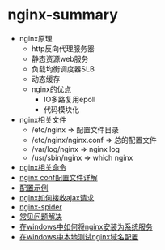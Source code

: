 # nginx-summary 
* nginx原理
    * http反向代理服务器
    * 静态资源web服务
    * 负载均衡调度器SLB
    * 动态缓存
    * nginx的优点
        * IO多路复用epoll
        * 代码模块化
* nginx相关文件
    * /etc/nginx  => 配置文件目录
    * /etc/nginx/nginx.conf   => 总的配置文件
    * /var/log/nginx   => nginx log
    * /usr/sbin/nginx   => which nginx
* [nginx相关命令](https://github.com/baoendemao/nginx-summary/tree/master/docs/nginx-command.md)
* [nginx conf配置文件详解](https://github.com/baoendemao/nginx-summary/tree/master/docs/nginx-conf.md)
* [配置示例](https://github.com/baoendemao/nginx-summary/tree/master/docs/nginx-eg.md)
* [nginx如何接收ajax请求](https://github.com/baoendemao/nginx-summary/tree/master/docs/nginx-server.md)
* [nginx-spider](https://github.com/baoendemao/nginx-summary/tree/master/docs/nginx-spider.md)
* [常见问题解决](https://github.com/baoendemao/nginx-summary/tree/master/docs/nginx-issue.md)
* [在windows中如何将nginx安装为系统服务](https://github.com/baoendemao/nginx-summary/tree/master/docs/nginx-windows.md)
* [在windows中本地测试nginx域名配置](https://github.com/baoendemao/nginx-summary/tree/master/docs/nginx-test.md)

